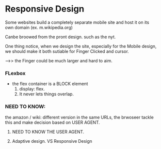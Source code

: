# Responsive Design
Some websites build a completely separate mobile site and host it on its own domain (ex. m.wikipedia.org)

Canbe broowed from the pront design. such as the nyt.

One thing notice, when we design the site, especially for the Mobile design, we should make it both sutiable for Finger Clicked and cursor.

-->> the Finger could be much larger and hard to aim.


### FLexbox 
- the flex container is a BLOCK element
  1. display: flex.
  2. It never lets things overlap. 

### NEED TO KNOW:

the amazon / wiki: different version in the same URLs, the brwoseer tackle this and make decision based on USER AGENT.

1. NEED TO KNOW THE USER AGENT.

2. Adaptive design. VS Responsive Design